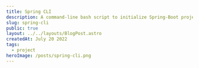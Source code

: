 ```yaml
---
title: Spring CLI
description: A command-line bash script to initialize Spring-Boot projects right from your terminal
slug: spring-cli
public: true
layout: ../../layouts/BlogPost.astro
createdAt: July 20 2022
tags:
  - project
heroImage: /posts/spring-cli.png
---
```



